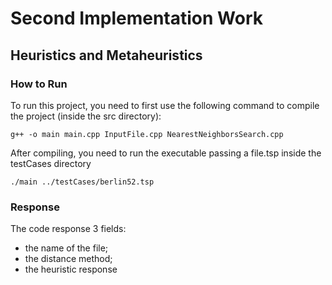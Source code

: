 # Second Implementation Work
## Heuristics and Metaheuristics

### How to Run
To run this project, you need to first use the following command to compile the project (inside the src directory):

``` g++ -o main main.cpp InputFile.cpp NearestNeighborsSearch.cpp ```

After compiling, you need to run the executable passing a file.tsp inside the testCases directory

``` ./main ../testCases/berlin52.tsp ```

### Response
The code response 3 fields: 
- the name of the file;
- the distance method;
- the heuristic response